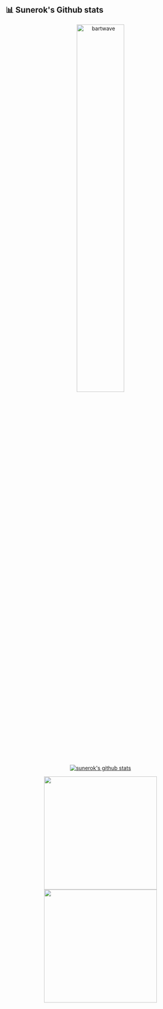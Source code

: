## 📊 Sunerok's Github stats
<p align="center">
  <img height="50%" width="50%" alt="bartwave" src="https://i.pinimg.com/originals/15/5f/27/155f278c6e0ad0f558781e547fb908ad.gif">
</p>
<p align="center">
  <a href="https://github.com/vn7n24fzkq/github-profile-summary-cards"><img align="center" src="http://github-profile-summary-cards.vercel.app/api/cards/profile-details?username=justinvforvendetta&theme=github_dark" alt="sunerok's github stats" /></a>
</p>
<p align="center"><a href="https://github.com/justinvforvendetta" target="_blank">
  <img height=300 align="center" src="https://github-readme-stats.vercel.app/api?username=justinvforvendetta&show_icons=true&theme=radical&show=reviews,prs_merged,prs_merged_percentage" />
</a>
<a href="https://github.com/justinvforvendetta" target="_blank">
  <img height=300 align="center" src="https://github-readme-stats.vercel.app/api/top-langs/?username=justinvforvendetta&size_weight=0.5&count_weight=0.5&langs_count=8&theme=dark&show_icons=true" />
</a>
</p>
